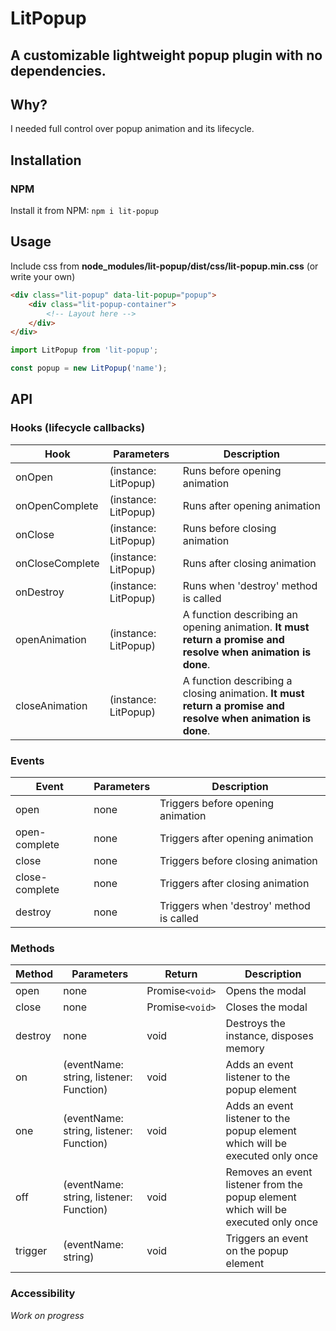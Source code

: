 # LitPopup

## A customizable lightweight popup plugin with no dependencies.

## Why?

I needed full control over popup animation and its lifecycle.

## Installation

### NPM

Install it from NPM:
`npm i lit-popup`

## Usage

Include css from **node_modules/lit-popup/dist/css/lit-popup.min.css** (or write your own)

```html
<div class="lit-popup" data-lit-popup="popup">
    <div class="lit-popup-container">
        <!-- Layout here -->
    </div>
</div>
```

```javascript
import LitPopup from 'lit-popup';

const popup = new LitPopup('name');
```

## API

### Hooks (lifecycle callbacks)

| Hook            | Parameters           | Description                                                                                                  |
| --------------- | -------------------- | ------------------------------------------------------------------------------------------------------------ |
| onOpen          | (instance: LitPopup) | Runs before opening animation                                                                                |
| onOpenComplete  | (instance: LitPopup) | Runs after opening animation                                                                                 |
| onClose         | (instance: LitPopup) | Runs before closing animation                                                                                |
| onCloseComplete | (instance: LitPopup) | Runs after closing animation                                                                                 |
| onDestroy       | (instance: LitPopup) | Runs when 'destroy' method is called                                                                         |
| openAnimation   | (instance: LitPopup) | A function describing an opening animation. **It must return a promise and resolve when animation is done**. |
| closeAnimation  | (instance: LitPopup) | A function describing a closing animation. **It must return a promise and resolve when animation is done**.  |

### Events

| Event          | Parameters | Description                              |
| -------------- | ---------- | ---------------------------------------- |
| open           | none       | Triggers before opening animation        |
| open-complete  | none       | Triggers after opening animation         |
| close          | none       | Triggers before closing animation        |
| close-complete | none       | Triggers after closing animation         |
| destroy        | none       | Triggers when 'destroy' method is called |

### Methods

| Method  | Parameters                              | Return          | Description                                                                       |
| ------- | --------------------------------------- | --------------- | --------------------------------------------------------------------------------- |
| open    | none                                    | Promise`<void>` | Opens the modal                                                                   |
| close   | none                                    | Promise`<void>` | Closes the modal                                                                  |
| destroy | none                                    | void            | Destroys the instance, disposes memory                                            |
| on      | (eventName: string, listener: Function) | void            | Adds an event listener to the popup element                                       |
| one     | (eventName: string, listener: Function) | void            | Adds an event listener to the popup element which will be executed only once      |
| off     | (eventName: string, listener: Function) | void            | Removes an event listener from the popup element which will be executed only once |
| trigger | (eventName: string)                     | void            | Triggers an event on the popup element                                            |

### Accessibility

_Work on progress_
